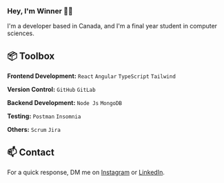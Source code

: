 ### Hey, I'm Winner 👋🏽 

I'm a developer based in Canada, and I'm a final year student in computer sciences. 

## 📦 Toolbox

**Frontend Development:** `React` `Angular` `TypeScript` `Tailwind` 
 
**Version Control:** `GitHub` `GitLab` 

**Backend Development:** `Node Js` `MongoDB` 

**Testing:**  `Postman` `Insomnia`

**Others:**  `Scrum` `Jira`

## 📫 Contact

 For a quick response, DM me on [Instagram](https://www.instagram.com/winner_p78/) or [LinkedIn](https://www.linkedin.com/in/winner-pindi-768400235/). 
